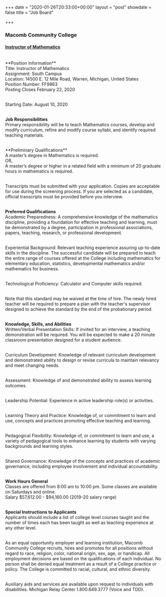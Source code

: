 +++
date = "2020-01-26T20:33:00+00:00"
layout = "post"
showdate = false
title = "Job Board"

+++
### Macomb Community College
#### <a href="https://jobs.macomb.edu/postings/4181">Instructor of Mathematics</a>

<br>
**Position Information**<br>
Title: Instructor of Mathematics</br>
Assignment: South Campus</br>
Location: 14500 E. 12 Mile Road, Warren, Michigan, United States</br>
Position Number: FF9863</br>
Posting Closes February 22, 2020</br></br>

Starting Date: August 10, 2020</br></br>

**Job Responsibilities**<br>
Primary responsibility will be to teach Mathematics courses, develop and modify curriculum, refine and modify course syllabi, and identify required teaching materials.

<br>
**Preliminary Qualifications**<br>
A master’s degree in Mathematics is required.</br>OR,</br>
A master’s degree or higher in a related field with a minimum of 20 graduate hours in mathematics is required.</br></br>

Transcripts must be submitted with your application. Copies are acceptable for use during the screening process. If you are selected as a candidate, official transcripts must be provided before you interview.</br></br>
 
**Preferred Qualifications**<br>
Academic Preparedness: A comprehensive knowledge of the mathematics discipline, providing a foundation for effective teaching and learning, must be demonstrated by a degree, participation in professional associations, papers, teaching, research, or professional development.</br></br>

Experiential Background: Relevant teaching experience assuring up-to-date skills in the discipline. The successful candidate will be prepared to teach the entire range of courses offered at the College including mathematics for elementary education, statistics, developmental mathematics and/or mathematics for business.</br></br>

Technological Proficiency: Calculator and Computer skills required.</br></br>

Note that this standard may be waived at the time of hire. The newly hired teacher will be required to prepare a plan with the teacher's supervisor designed to achieve the standard by the end of the probationary period.</br></br>

**Knowledge, Skills, and Abilities**<br>
Written/Verbal Presentation Skills: If invited for an interview, a teaching demonstration will be required. You will be expected to make a 20 minute classroom presentation designed for a student audience.</br></br>

Curriculum Development: Knowledge of relevant curriculum development and demonstrated ability to design or revise curricula to maintain relevancy and meet changing needs.</br></br>

Assessment: Knowledge of and demonstrated ability to assess learning outcomes.</br></br>

Leadership Potential: Experience in active leadership role(s) or activities.</br></br>

Learning Theory and Practice: Knowledge of, or commitment to learn and use, concepts and practices promoting effective teaching and learning.</br></br>

Pedagogical Flexibility: Knowledge of, or commitment to learn and use, a variety of pedagogical tools to enhance learning by students with varying backgrounds and learning styles.</br></br>

Shared Governance: Knowledge of the concepts and practices of academic governance, including employee involvement and individual accountability.</br></br>

**Work Hours General**<br>
Classes are offered from 8:00 am to 10:00 pm. Some classes are available on Saturdays and online.</br>
Salary	$57,612.00 - $94,160.00 (2019-20 salary range)</br></br>

**Special Instructions to Applicants**<br>
Applicants should include a list of college level courses taught and the number of times each has been taught as well as teaching experience at any other level.</br></br>

As an equal opportunity employer and learning institution, Macomb Community College recruits, hires and promotes for all positions without regard to race, religion, color, national origin, sex, age, or handicap. All employment decisions are based on the qualifications of each individual. No person shall be denied equal treatment as a result of a College practice or policy. The College is committed to racial, cultural, and ethnic diversity.</br></br>

Auxiliary aids and services are available upon request to individuals with disabilities. Michigan Relay Center 1.800.649.3777 (Voice and TDD).
